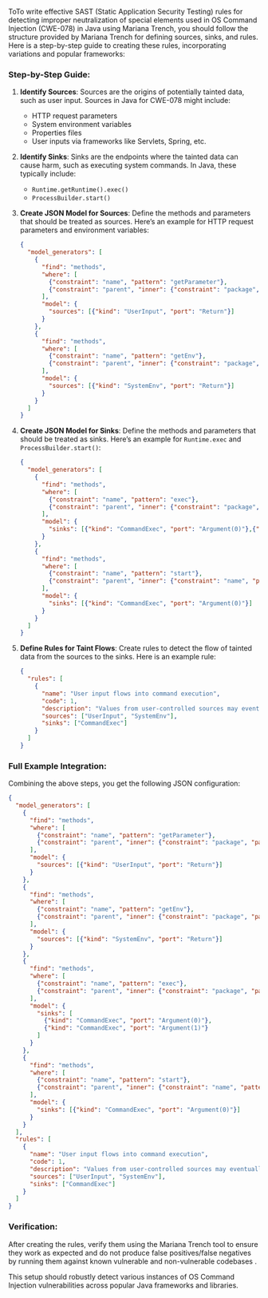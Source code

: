 ToTo write effective SAST (Static Application Security Testing) rules for detecting improper neutralization of special elements used in OS Command Injection (CWE-078) in Java using Mariana Trench, you should follow the structure provided by Mariana Trench for defining sources, sinks, and rules. Here is a step-by-step guide to creating these rules, incorporating variations and popular frameworks:

### Step-by-Step Guide:

1. **Identify Sources**:
   Sources are the origins of potentially tainted data, such as user input. Sources in Java for CWE-078 might include:
   - HTTP request parameters
   - System environment variables
   - Properties files
   - User inputs via frameworks like Servlets, Spring, etc.

2. **Identify Sinks**:
   Sinks are the endpoints where the tainted data can cause harm, such as executing system commands. In Java, these typically include:
   - `Runtime.getRuntime().exec()`
   - `ProcessBuilder.start()`

3. **Create JSON Model for Sources**:
   Define the methods and parameters that should be treated as sources. Here’s an example for HTTP request parameters and environment variables:

   ```json
   {
     "model_generators": [
       {
         "find": "methods",
         "where": [
           {"constraint": "name", "pattern": "getParameter"},
           {"constraint": "parent", "inner": {"constraint": "package", "pattern": "javax.servlet.http.HttpServletRequest"}}
         ],
         "model": {
           "sources": [{"kind": "UserInput", "port": "Return"}]
         }
       },
       {
         "find": "methods",
         "where": [
           {"constraint": "name", "pattern": "getEnv"},
           {"constraint": "parent", "inner": {"constraint": "package", "pattern": "java.lang.System"}}
         ],
         "model": {
           "sources": [{"kind": "SystemEnv", "port": "Return"}]
         }
       }
     ]
   }
   ```

4. **Create JSON Model for Sinks**:
   Define the methods and parameters that should be treated as sinks. Here’s an example for `Runtime.exec` and `ProcessBuilder.start()`:

   ```json
   {
     "model_generators": [
       {
         "find": "methods",
         "where": [
           {"constraint": "name", "pattern": "exec"},
           {"constraint": "parent", "inner": {"constraint": "package", "pattern": "java.lang.Runtime"}}
         ],
         "model": {
           "sinks": [{"kind": "CommandExec", "port": "Argument(0)"},{"kind": "CommandExec", "port": "Argument(1)"}]
         }
       },
       {
         "find": "methods",
         "where": [
           {"constraint": "name", "pattern": "start"},
           {"constraint": "parent", "inner": {"constraint": "name", "pattern": "ProcessBuilder"}}
         ],
         "model": {
           "sinks": [{"kind": "CommandExec", "port": "Argument(0)"}]
         }
       }
     ]
   }
   ```

5. **Define Rules for Taint Flows**:
   Create rules to detect the flow of tainted data from the sources to the sinks. Here is an example rule:

   ```json
   {
     "rules": [
       {
         "name": "User input flows into command execution",
         "code": 1,
         "description": "Values from user-controlled sources may eventually flow into command execution",
         "sources": ["UserInput", "SystemEnv"],
         "sinks": ["CommandExec"]
       }
     ]
   }
   ```

### Full Example Integration:

Combining the above steps, you get the following JSON configuration:

```json
{
  "model_generators": [
    {
      "find": "methods",
      "where": [
        {"constraint": "name", "pattern": "getParameter"},
        {"constraint": "parent", "inner": {"constraint": "package", "pattern": "javax.servlet.http.HttpServletRequest"}}
      ],
      "model": {
        "sources": [{"kind": "UserInput", "port": "Return"}]
      }
    },
    {
      "find": "methods",
      "where": [
        {"constraint": "name", "pattern": "getEnv"},
        {"constraint": "parent", "inner": {"constraint": "package", "pattern": "java.lang.System"}}
      ],
      "model": {
        "sources": [{"kind": "SystemEnv", "port": "Return"}]
      }
    },
    {
      "find": "methods",
      "where": [
        {"constraint": "name", "pattern": "exec"},
        {"constraint": "parent", "inner": {"constraint": "package", "pattern": "java.lang.Runtime"}}
      ],
      "model": {
        "sinks": [
          {"kind": "CommandExec", "port": "Argument(0)"},
          {"kind": "CommandExec", "port": "Argument(1)"}
        ]
      }
    },
    {
      "find": "methods",
      "where": [
        {"constraint": "name", "pattern": "start"},
        {"constraint": "parent", "inner": {"constraint": "name", "pattern": "ProcessBuilder"}}
      ],
      "model": {
        "sinks": [{"kind": "CommandExec", "port": "Argument(0)"}]
      }
    }
  ],
  "rules": [
    {
      "name": "User input flows into command execution",
      "code": 1,
      "description": "Values from user-controlled sources may eventually flow into command execution",
      "sources": ["UserInput", "SystemEnv"],
      "sinks": ["CommandExec"]
    }
  ]
}
```

### Verification:
After creating the rules, verify them using the Mariana Trench tool to ensure they work as expected and do not produce false positives/false negatives by running them against known vulnerable and non-vulnerable codebases      . 

This setup should robustly detect various instances of OS Command Injection vulnerabilities across popular Java frameworks and libraries.